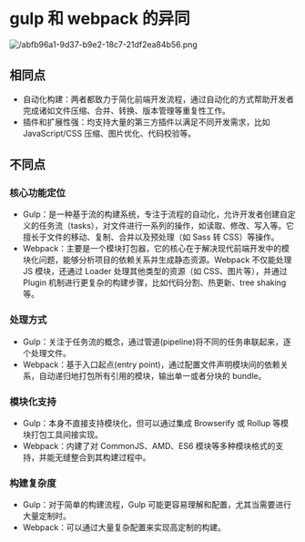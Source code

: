 # gulp 和 webpack 的异同

<article-info/>

![/abfb96a1-9d37-b9e2-18c7-21df2ea84b56.png](/abfb96a1-9d37-b9e2-18c7-21df2ea84b56.png)

## 相同点

- <imp-text-danger>自动化构建</imp-text-danger>：两者都致力于简化前端开发流程，通过自动化的方式帮助开发者完成诸如文件压缩、合并、转换、版本管理等重复性工作。
- <imp-text-danger>插件和扩展性强</imp-text-danger>：均支持大量的第三方插件以满足不同开发需求，比如 JavaScript/CSS 压缩、图片优化、代码校验等。

## 不同点

### 核心功能定位

- <imp-text-danger>Gulp</imp-text-danger>：是一种基于流的构建系统，专注于流程的自动化，<imp-text-danger>允许开发者创建自定义的任务流（tasks），对文件进行一系列的操作，如读取、修改、写入等。它擅长于文件的移动、复制、合并以及预处理（如 Sass 转 CSS）等操作。</imp-text-danger>
- <imp-text-danger>Webpack</imp-text-danger>：主要是一个模块打包器，它的核心在于解决现代前端开发中的模块化问题，能够分析项目的依赖关系并生成静态资源。Webpack 不仅能处理 JS 模块，还通过 Loader 处理其他类型的资源（如 CSS、图片等），并通过 Plugin 机制进行更复杂的构建步骤，比如代码分割、热更新、tree shaking 等。

### 处理方式

- <imp-text-danger>Gulp</imp-text-danger>：关注于任务流的概念，通过管道(pipeline)将不同的任务串联起来，逐个处理文件。
- <imp-text-danger>Webpack</imp-text-danger>：基于入口起点(entry point)，通过配置文件声明模块间的依赖关系，自动递归地打包所有引用的模块，输出单一或者分块的 bundle。

### 模块化支持

- <imp-text-danger>Gulp</imp-text-danger>：本身不直接支持模块化，但可以通过集成 Browserify 或 Rollup 等模块打包工具间接实现。
- <imp-text-danger>Webpack</imp-text-danger>：内建了对 CommonJS、AMD、ES6 模块等多种模块格式的支持，并能无缝整合到其构建过程中。

### 构建复杂度

- <imp-text-danger>Gulp</imp-text-danger>：对于简单的构建流程，Gulp 可能更容易理解和配置，尤其当需要进行大量定制时。
- <imp-text-danger>Webpack</imp-text-danger>：可以通过大量复杂配置来实现高定制的构建。
